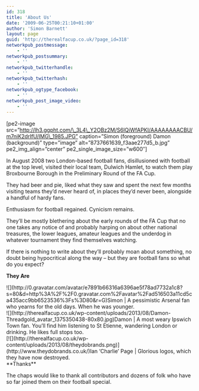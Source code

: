 ```yaml
---
id: 318
title: 'About Us'
date: '2009-06-25T00:21:10+01:00'
author: 'Simon Barnett'
layout: page
guid: 'http://therealfacup.co.uk/?page_id=318'
networkpub_postmessage:
    - ''
networkpub_postsummary:
    - ''
networkpub_twitterhandle:
    - ''
networkpub_twitterhash:
    - ''
networkpub_ogtype_facebook:
    - ''
networkpub_post_image_video:
    - ''
---
```


\[pe2-image src=”http://lh3.ggpht.com/\_3L4\_Y2OBz2M/S6lQiWfAPKI/AAAAAAAACBU/m7niK2drIfU/IMG\_1985.JPG” caption=”Simon (foreground) Damon (background)” type=”image” alt=”8737661639\_f3aae277d5\_b.jpg” pe2\_img\_align=”center” pe2\_single\_image\_size=”w600″\]

In August 2008 two London-based football fans, disillusioned with football at the top level, visited their local team, Dulwich Hamlet, to watch them play Broxbourne Borough in the Preliminary Round of the FA Cup.

They had beer and pie, liked what they saw and spent the next few months visiting teams they’d never heard of, in places they’d never been, alongside a handful of hardy fans.

Enthusiasm for football regained. Cynicism remains.

They’ll be mostly blethering about the early rounds of the FA Cup that no one takes any notice of and probably harping on about other national treasures, the lower leagues, amateur leagues and the underdog in whatever tournament they find themselves watching.

If there is nothing to write about they’ll probably moan about something, no doubt being hypocritical along the way – but they are football fans so what do you expect?

**They Are**

<div class="about-profile">![](http://0.gravatar.com/avatar/e7891b66316a6396ae5f78ad7732a1c8?s=80&d=http%3A%2F%2F0.gravatar.com%2Favatar%2Fad516503a11cd5ca435acc9bb6523536%3Fs%3D80&r=G)Simon | A pessimistic Arsenal fan who yearns for the old days. When he was younger.

</div><div class="about-profile">![](http://therealfacup.co.uk/wp-content/uploads/2013/08/Damon-Threadgold_avatar_1375350438-80x80.jpg)Damon | A most weary Ipswich Town fan. You’ll find him listening to St Etienne, wandering London or drinking. He likes full stops too.

</div><div class="about-profile">[![](http://therealfacup.co.uk/wp-content/uploads/2013/08/theydobrands.png)](http://www.theydobrands.co.uk/)Ian ‘Charlie’ Page | Glorious logos, which they have now destroyed.

</div>**Thanks**

The chaps would like to thank all contributors and dozens of folk who have so far joined them on their football special.